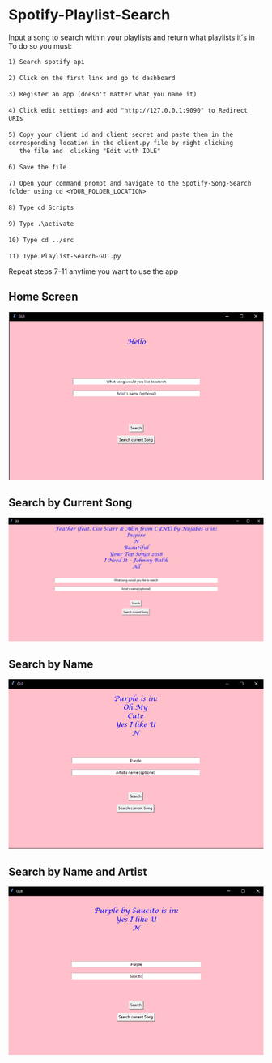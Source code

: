 # Spotify-Playlist-Search
Input a song to search within your playlists and return what playlists it's in
To do so you must:

    1) Search spotify api
  
    2) Click on the first link and go to dashboard
  
    3) Register an app (doesn't matter what you name it)
  
    4) Click edit settings and add "http://127.0.0.1:9090" to Redirect URIs
  
    5) Copy your client id and client secret and paste them in the corresponding location in the client.py file by right-clicking 
       the file and  clicking "Edit with IDLE"
  
    6) Save the file
  
    7) Open your command prompt and navigate to the Spotify-Song-Search folder using cd <YOUR_FOLDER_LOCATION>
  
    8) Type cd Scripts

    9) Type .\activate

    10) Type cd ../src

    11) Type Playlist-Search-GUI.py
  
Repeat steps 7-11 anytime you want to use the app

## Home Screen

![Playlist Search Home Screen](Images/spotify_api_home.png)

## Search by Current Song

![Playlist Search Current Song](Images/spotify_api_current_song.png)

## Search by Name

![Playlist Search by Name](Images/spotify_api_name.png)

## Search by Name and Artist

![Playlist Search Name and Artist](Images/spotify_api_name_and_artist.png)
